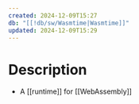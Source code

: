 ```yaml
---
created: 2024-12-09T15:27
db: "[[!db/sw/Wasmtime|Wasmtime]]"
updated: 2024-12-09T15:29
---
```

# Description
- A [[runtime]] for [[WebAssembly]]